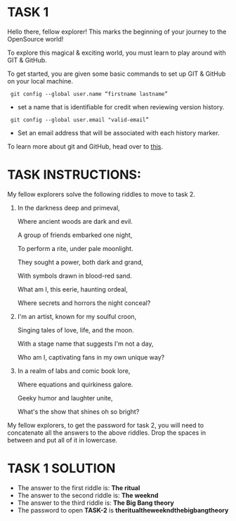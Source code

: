 # TASK 1

Hello there, fellow explorer! This marks the beginning of your journey to the OpenSource world!

To explore this magical & exciting world, you must learn to play around with GIT & GitHub.

To get started, you are given some basic commands to set up GIT & GitHub on your local machine.

``` git config --global user.name “firstname lastname” ​```

- set a name that is identifiable for credit when reviewing version history. ​
    
``` git config --global user.email "valid-email” ​```

- Set an email address that will be associated with each history marker.
    

To learn more about git and GitHub, head over to  [<ins>this</ins>](https://learnermanipal-my.sharepoint.com/:p:/g/personal/sujal_ranjan_learner_manipal_edu/EVT4GAcw57NMpmhltsRwA-cBcqrhqqNUmWLagL-i0fMTzQ?e=3Uyoka).

# TASK INSTRUCTIONS:

My fellow explorers solve the following riddles to move to task 2.

1.  In the darkness deep and primeval,

    Where ancient woods are dark and evil.

    A group of friends embarked one night,

    To perform a rite, under pale moonlight.

    They sought a power, both dark and grand,

    With symbols drawn in blood-red sand.

    What am I, this eerie, haunting ordeal,

    Where secrets and horrors the night conceal?

2.  I'm an artist, known for my soulful croon,

    Singing tales of love, life, and the moon.

    With a stage name that suggests I'm not a day,

    Who am I, captivating fans in my own unique way?

3.  In a realm of labs and comic book lore,

    Where equations and quirkiness galore.

    Geeky humor and laughter unite,

    What's the show that shines oh so bright?


My fellow explorers, to get the password for task 2, you will need to concatenate all the answers to the above riddles. Drop the spaces in between and put all of it in lowercase.

# TASK 1 SOLUTION 

* The answer to the first riddle is: **The ritual**
* The answer to the second riddle is: **The weeknd**
* The answer to the third riddle is: **The Big Bang theory**
* The password to open **TASK-2** is **theritualtheweekndthebigbangtheory**

